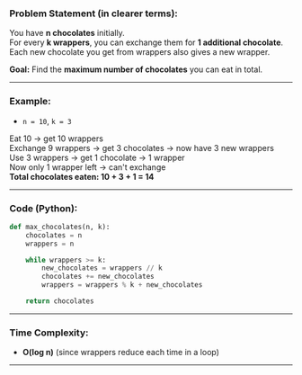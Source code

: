 ### Problem Statement (in clearer terms):

You have **n chocolates** initially.  
For every **k wrappers**, you can exchange them for **1 additional chocolate**.  
Each new chocolate you get from wrappers also gives a new wrapper.

**Goal:** Find the **maximum number of chocolates** you can eat in total.

---

### Example:

- `n = 10`, `k = 3`
    

Eat 10 → get 10 wrappers  
Exchange 9 wrappers → get 3 chocolates → now have 3 new wrappers  
Use 3 wrappers → get 1 chocolate → 1 wrapper  
Now only 1 wrapper left → can't exchange  
**Total chocolates eaten: 10 + 3 + 1 = 14**

---

### Code (Python):

```python
def max_chocolates(n, k):
    chocolates = n
    wrappers = n

    while wrappers >= k:
        new_chocolates = wrappers // k
        chocolates += new_chocolates
        wrappers = wrappers % k + new_chocolates

    return chocolates
```

---

### Time Complexity:

- **O(log n)** (since wrappers reduce each time in a loop)
    

---

